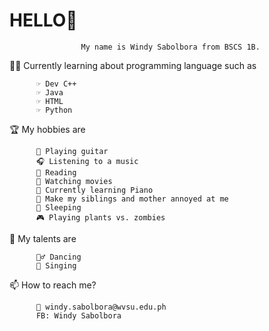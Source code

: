 # HELLO👋 

                    My name is Windy Sabolbora from BSCS 1B.
                    

👩‍💻 Currently learning about programming language such as

          ☞ Dev C++
          ☞ Java
          ☞ HTML
          ☞ Python
         
🏆 My hobbies are 

          🎸 Playing guitar
          🎧 Listening to a music
          📖 Reading
          🎥 Watching movies
          🎹 Currently learning Piano
          🤡 Make my siblings and mother annoyed at me
          💆 Sleeping
          🎮 Playing plants vs. zombies
         
🔎 My talents are 

          🧘‍♂️ Dancing
          🎤 Singing         
           
📫 How to reach me?

          📧 windy.sabolbora@wvsu.edu.ph
          FB: Windy Sabolbora
